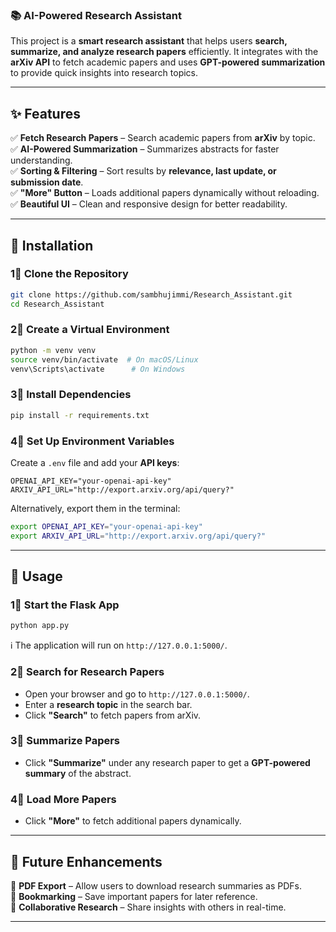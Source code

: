 ### **📚 AI-Powered Research Assistant**  

This project is a **smart research assistant** that helps users **search, summarize, and analyze research papers** efficiently. It integrates with the **arXiv API** to fetch academic papers and uses **GPT-powered summarization** to provide quick insights into research topics.  

---

## **✨ Features**
✅ **Fetch Research Papers** – Search academic papers from **arXiv** by topic.  
✅ **AI-Powered Summarization** – Summarizes abstracts for faster understanding.  
✅ **Sorting & Filtering** – Sort results by **relevance, last update, or submission date**.  
✅ **"More" Button** – Loads additional papers dynamically without reloading.  
✅ **Beautiful UI** – Clean and responsive design for better readability.  

---

## **🔧 Installation**
### **1⃣ Clone the Repository**
```bash
git clone https://github.com/sambhujimmi/Research_Assistant.git
cd Research_Assistant
```

### **2⃣ Create a Virtual Environment**
```bash
python -m venv venv
source venv/bin/activate  # On macOS/Linux
venv\Scripts\activate      # On Windows
```

### **3⃣ Install Dependencies**
```bash
pip install -r requirements.txt
```

### **4⃣ Set Up Environment Variables**
Create a `.env` file and add your **API keys**:
```
OPENAI_API_KEY="your-openai-api-key"
ARXIV_API_URL="http://export.arxiv.org/api/query?"
```
Alternatively, export them in the terminal:
```bash
export OPENAI_API_KEY="your-openai-api-key"
export ARXIV_API_URL="http://export.arxiv.org/api/query?"
```

---

## **🚀 Usage**
### **1⃣ Start the Flask App**
```bash
python app.py
```
ℹ️ The application will run on `http://127.0.0.1:5000/`.

### **2⃣ Search for Research Papers**
- Open your browser and go to `http://127.0.0.1:5000/`.  
- Enter a **research topic** in the search bar.  
- Click **"Search"** to fetch papers from arXiv.  

### **3⃣ Summarize Papers**
- Click **"Summarize"** under any research paper to get a **GPT-powered summary** of the abstract.  

### **4⃣ Load More Papers**
- Click **"More"** to fetch additional papers dynamically.  

---

## **🌟 Future Enhancements**
🔸 **PDF Export** – Allow users to download research summaries as PDFs.  
🔸 **Bookmarking** – Save important papers for later reference.  
🔸 **Collaborative Research** – Share insights with others in real-time.  

---

